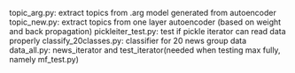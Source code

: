 topic_arg.py: extract topics from .arg model generated from autoencoder
topic_new.py: extract topics from one layer autoencoder (based on weight and back propagation)
pickleiter_test.py: test if pickle iterator can read data properly
classify_20classes.py: classifier for 20 news group data
data_all.py: news_iterator and test_iterator(needed when testing max fully, namely mf_test.py)
